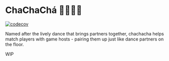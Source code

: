 # ChaChaChá 💃🏼🕺🏼
[![codecov](https://codecov.io/gh/alesr/chachacha/graph/badge.svg?token=oAR3Ak3bhw)](https://codecov.io/gh/alesr/chachacha)

Named after the lively dance that brings partners together, chachacha helps match players with game hosts - pairing them up just like dance partners on the floor.

WIP
